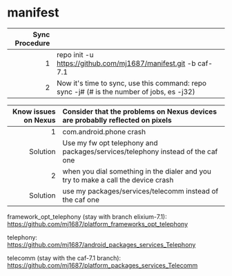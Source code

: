 # manifest
|Sync Procedure  |                                                                                        |
|--------------: | :--------------------------------------------------------------------------------------|
|1     | repo init -u https://github.com/mj1687/manifest.git -b caf-7.1                                   |
|2     | Now it's time to sync, use this command: repo sync -j# (# is the number of jobs, es -j32)        |



|Know issues on Nexus  | Consider that the problems on Nexus devices are probablly reflected on pixels  |
|-----------: | :--------------------------------------------------------------------------------------|
|1| com.android.phone crash  |
|Solution| Use my fw opt telephony and packages/services/telephony instead of the caf one      |
|2| when you dial something in the dialer and you try to make a call the device crash  |
|Solution| use my packages/services/telecomm instead of the caf one      |

framework_opt_telephony (stay with branch elixium-7.1): https://github.com/mj1687/platform_frameworks_opt_telephony

telephony: https://github.com/mj1687/android_packages_services_Telephony

telecomm (stay with the caf-7.1 branch): https://github.com/mj1687/platform_packages_services_Telecomm


